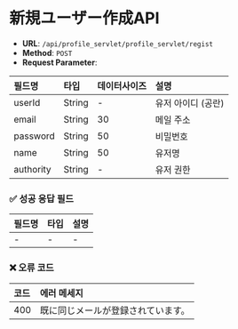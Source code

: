 # 新規ユーザー作成API

- **URL**: `/api/profile_servlet/profile_servlet/regist`
- **Method**: `POST`
- **Request Parameter**:

| 필드명     | 타입    | 데이터사이즈  |  설명            |
|:----------|:-------|:------------|:-----------------|
| userId    | String | -           | 유저 아이디 (공란) |
| email     | String | 30          | 메일 주소         |
| password  | String | 50          | 비밀번호          |
| name      | String | 50          | 유저명            |
| authority | String | -           | 유저 권한         |

### ✅ 성공 응답 필드
| 필드명 | 타입 | 설명 |
|:------|:----|:----|
| -     | -   | -   |

### ❌ 오류 코드

| 코드  | 에러 메세지                    |
|:-----|:------------------------------|
| 400  | 既に同じメールが登録されています。|

